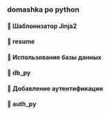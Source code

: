 ### domashka po python
#### :page_facing_up: Шаблонизатор Jinja2
#### :file_folder: resume
#### :page_facing_up: Использование базы данных
#### :file_folder: db_py
#### :page_facing_up: Добавление аутентификации
#### :file_folder: auth_py
